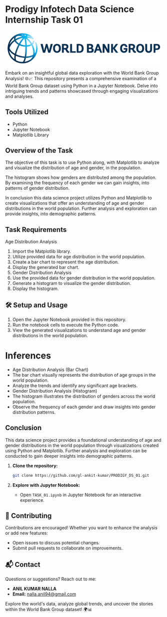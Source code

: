 # Prodigy Infotech Data Science Internship Task 01

<div align="center">
  <img src="https://github.com/gl-ankit-kumar/PRODIGY_DS_01/blob/main/The-World-Bank-logo.png" alt="World Bank Logo">
</div>

Embark on an insightful global data exploration with the World Bank Group Analysis! 🌐📈 This repository presents a comprehensive examination of a World Bank Group dataset using Python in a Jupyter Notebook. Delve into intriguing trends and patterns showcased through engaging visualizations and analyses.


## Tools Utilized
- Python
- Jupyter Notebook
- Matplotlib Library

## Overview of the Task
The objective of this task is to use Python along, with Matplotlib to analyze and visualize the distribution of age and gender, in the population.

The histogram shows how genders are distributed among the population. By examining the frequency of each gender we can gain insights, into patterns of gender distribution.

In conclusion this data science project utilizes Python and Matplotlib to create visualizations that offer an understanding of age and gender distributions in the world population. Further analysis and exploration can provide insights, into demographic patterns.



## Task Requirements
Age Distribution Analysis

1. Import the Matplotlib library.
2. Utilize provided data for age distribution in the world population.
3. Create a bar chart to represent the age distribution.
4. Display the generated bar chart.
5. Gender Distribution Analysis
6. Use the provided data for gender distribution in the world population.
7. Generate a histogram to visualize the gender distribution.
8. Display the histogram.

## 🛠️ Setup and Usage

1. Open the Jupyter Notebook provided in this repository.
2. Run the notebook cells to execute the Python code.
3. View the generated visualizations to understand age and gender distributions in the world population.

# Inferences
- Age Distribution Analysis (Bar Chart)
- The bar chart visually represents the distribution of age groups in the world population.
- Analyze the trends and identify any significant age brackets.
- Gender Distribution Analysis (Histogram)
- The histogram illustrates the distribution of genders across the world population.
- Observe the frequency of each gender and draw insights into gender distribution patterns.

## Conclusion
This data science project provides a foundational understanding of age and gender distributions in the world population through visualizations created using Python and Matplotlib. 
Further analysis and exploration can be conducted to gain deeper insights into demographic patterns.

1. **Clone the repository:**
    ```bash
    git clone https://github.com/gl-ankit-kumar/PRODIGY_DS_01.git
    ```

2. **Explore with Jupyter Notebook:**
    - Open `TASK_01.ipynb` in Jupyter Notebook for an interactive experience.


## 🤝 Contributing

Contributions are encouraged! Whether you want to enhance the analysis or add new features:

- Open issues to discuss potential changes.
- Submit pull requests to collaborate on improvements.

## 📬 Contact

Questions or suggestions? Reach out to me:

- **ANIL KUMAR NALLA**
- **Email:** [nalla.anil94@gmail.com](mailto:nalla.anil94@gmail.com)

Explore the world's data, analyze global trends, and uncover the stories within the World Bank Group dataset! 🌍📊
